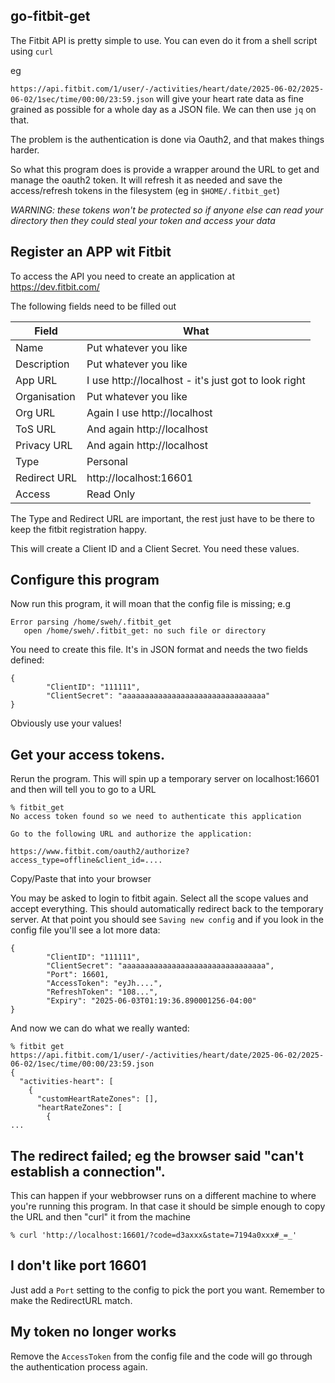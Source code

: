 ## go-fitbit-get

The Fitbit API is pretty simple to use.  You can even do it from a shell
script using `curl`

eg

`https://api.fitbit.com/1/user/-/activities/heart/date/2025-06-02/2025-06-02/1sec/time/00:00/23:59.json` will give your heart rate data as fine grained as
possible for a whole day as a JSON file.  We can then use `jq` on that.

The problem is the authentication is done via Oauth2, and that makes things
harder.

So what this program does is provide a wrapper around the URL to get and
manage the oauth2 token.  It will refresh it as needed and save the
access/refresh tokens in the filesystem (eg in `$HOME/.fitbit_get`)

*WARNING: these tokens won't be protected so if anyone else can read your directory then they could steal your token and access your data*


## Register an APP wit Fitbit

To access the API you need to create an application at https://dev.fitbit.com/

The following fields need to be filled out

| Field | What |
| - | - |
| Name | Put whatever you like |
| Description | Put whatever you like |
| App URL | I use http://localhost - it's just got to look right |
| Organisation | Put whatever you like |
| Org URL | Again I use http://localhost |
| ToS URL | And again http://localhost |
| Privacy URL | And again http://localhost |
| Type | Personal |
| Redirect URL | http://localhost:16601 |
| Access | Read Only |

The Type and Redirect URL are important, the rest just have to be there
to keep the fitbit registration happy.

This will create a Client ID and a Client Secret.  You need these values.


## Configure this program

Now run this program, it will moan that the config file is missing; e.g

```
Error parsing /home/sweh/.fitbit_get
   open /home/sweh/.fitbit_get: no such file or directory

```

You need to create this file.  It's in JSON format and needs the two
fields defined:

```
{
        "ClientID": "111111",
        "ClientSecret": "aaaaaaaaaaaaaaaaaaaaaaaaaaaaaaaa"
}
````

Obviously use your values!

## Get your access tokens.

Rerun the program.  This will spin up a temporary server on localhost:16601
and then will tell you to go to a URL

```
% fitbit_get
No access token found so we need to authenticate this application

Go to the following URL and authorize the application:

https://www.fitbit.com/oauth2/authorize?access_type=offline&client_id=....
```

Copy/Paste that into your browser

You may be asked to login to fitbit again.  Select all the scope values
and accept everything.  This should automatically redirect back to
the temporary server.  At that point you should see `Saving new config`
and if you look in the config file you'll see a lot more data:

```
{
        "ClientID": "111111",
        "ClientSecret": "aaaaaaaaaaaaaaaaaaaaaaaaaaaaaaaa",
        "Port": 16601,
        "AccessToken": "eyJh....",
        "RefreshToken": "108...",
        "Expiry": "2025-06-03T01:19:36.890001256-04:00"
}
```

And now we can do what we really wanted:
```
% fitbit get https://api.fitbit.com/1/user/-/activities/heart/date/2025-06-02/2025-06-02/1sec/time/00:00/23:59.json
{
  "activities-heart": [
    {
      "customHeartRateZones": [],
      "heartRateZones": [
        {
...
```

## The redirect failed; eg the browser said "can't establish a connection".

This can happen if your webbrowser runs on a different machine to where
you're running this program.  In that case it should be simple enough to
copy the URL and then "curl" it from the machine

```
% curl 'http://localhost:16601/?code=d3axxx&state=7194a0xxx#_=_'
```

## I don't like port 16601

Just add a `Port` setting to the config to pick the port you want.  Remember
to make the RedirectURL match.

## My token no longer works

Remove the `AccessToken` from the config file and the code will go through
the authentication process again.

